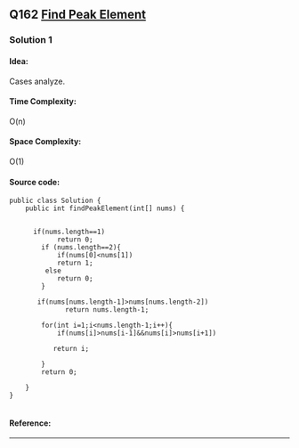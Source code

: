 ## Q162 [Find Peak Element](https://leetcode.com/problems/find-peak-element/) 

### Solution 1
#### Idea:
Cases analyze.
#### Time Complexity:
O(n)
#### Space Complexity:
O(1)
#### Source code:
```
public class Solution {
    public int findPeakElement(int[] nums) {
      
        
      if(nums.length==1)
            return 0;
        if (nums.length==2){
            if(nums[0]<nums[1])
            return 1;
         else
            return 0;
        }
      
       if(nums[nums.length-1]>nums[nums.length-2])
              return nums.length-1;
              
        for(int i=1;i<nums.length-1;i++){
            if(nums[i]>nums[i-1]&&nums[i]>nums[i+1])
           
           return i;
            
        }
        return 0;
        
    }
}


```
#### Reference:

---

